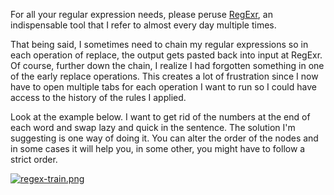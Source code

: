 For all your regular expression needs, please peruse [RegExr](https://regexr.com/), an indispensable tool that I refer to almost every day multiple times.

That being said, I sometimes need to chain my regular expressions so in each operation of replace, the output gets pasted back into input at RegExr. Of course, further down the chain, I realize I had forgotten something in one of the early replace operations. This creates a lot of frustration since I now have to open multiple tabs for each operation I want to run so I could have access to the history of the rules I applied.

Look at the example below. I want to get rid of the numbers at the end of each word and swap lazy and quick in the sentence. The solution I'm suggesting is one way of doing it. You can alter the order of the nodes and in some cases it will help you, in some other, you might have to follow a strict order.

[![regex-train.png](https://s6.postimg.cc/3pksikf01/regex-train.png)](https://postimg.cc/image/tl4j1rgtp/)
